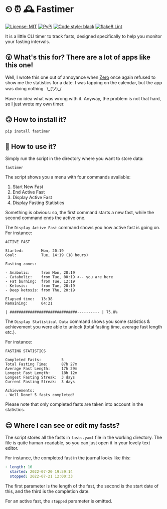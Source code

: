 # ⏲ ⏰ 🕰️ Fastimer

[![License: MIT](https://img.shields.io/badge/License-MIT-yellow.svg)](https://opensource.org/licenses/MIT) [![PyPi](https://img.shields.io/pypi/v/fastimer)](https://pypi.org/project/fastimer/) [![Code style: black](https://img.shields.io/badge/code%20style-black-000000.svg)](https://github.com/psf/black) [![flake8 Lint](https://github.com/vkostyanetsky/Fastimer/actions/workflows/flake8_lint.yml/badge.svg)](https://github.com/vkostyanetsky/Fastimer/actions/workflows/flake8_lint.yml)

It is a little CLI timer to track fasts, designed specifically to help you monitor your fasting intervals.  

## 😮 What's this for? There are a lot of apps like this one!

Well, I wrote this one out of annoyance when [Zero](https://www.zerolongevity.com/) once again refused to show me the statistics for a date. I was tapping on the calendar, but the app was doing nothing ¯\\\_(ツ)\_/¯

Have no idea what was wrong with it. Anyway, the problem is not that hard, so I just wrote my own timer.

## 🙃 How to install it?

```commandline
pip install fastimer
```

## 🙂 How to use it?

Simply run the script in the directory where you want to store data:

```commandline
fastimer
```

The script shows you a menu with four commands available: 

1. Start New Fast
2. End Active Fast
3. Display Active Fast
4. Display Fasting Statistics  

Something is obvious: so, the first command starts a new fast, while the second command ends the active one. 

The `Display Active Fast` command shows you how active fast is going on. For instance:

```
ACTIVE FAST

Started:        Mon, 20:19
Goal:           Tue, 14:19 (18 hours)

Fasting zones:

- Anabolic:     from Mon, 20:19
- Catabolic:    from Tue, 00:19 <-- you are here
- Fat burning:  from Tue, 12:19
- Ketosis:      from Tue, 20:19
- Deep ketosis: from Thu, 20:19

Elapsed time:   13:38
Remaining:      04:21

| ##############################---------- | 75.8%
```

The `Display Statistical Data` command shows you some statistics & achievement you were able to unlock (total fasting time, average fast length etc.).

For instance:

```
FASTING STATISTICS

Completed Fasts:         5
Total Fasting Time:      87h 27m
Average Fast Length:     17h 29m
Longest Fast Length:     18h 12m
Longest Fasting Streak:  3 days
Current Fasting Streak:  3 days

Achievements:
- Well Done! 5 fasts completed!
```

Please note that only completed fasts are taken into account in the statistics.

## 😌 Where I can see or edit my fasts?

The script stores all the fasts in `fasts.yaml` file in the working directory. The file is quite human-readable, so you can just open it in your lovely text editor.

For instance, the completed fast in the journal looks like this:

```yaml
- length: 16
  started: 2022-07-20 19:59:14
  stopped: 2022-07-21 12:00:33
```

The first parameter is the length of the fast, the second is the start date of this, and the third is the completion date.

For an active fast, the `stopped` parameter is omitted.